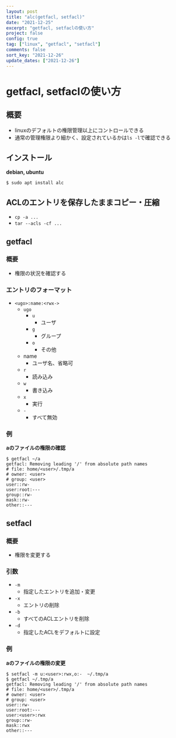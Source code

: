 ```yaml
---
layout: post
title: "alc(getfacl, setfacl)"
date: "2021-12-25"
excerpt: "getfacl, setfaclの使い方"
project: false
config: true
tag: ["linux", "getfacl", "setfacl"]
comments: false
sort_key: "2021-12-26"
update_dates: ["2021-12-26"]
---
```


# getfacl, setfaclの使い方

## 概要
 - linuxのデフォルトの権限管理以上にコントロールできる
 - 通常の管理権限より細かく、設定されているかは`ls -l`で確認できる

## インストール

**debian, ubuntu**  
```console
$ sudo apt install alc
```

## ACLのエントリを保存したままコピー・圧縮
 - `cp -a ...`
 - `tar --acls -cf ...`

## getfacl

### 概要
 - 権限の状況を確認する

### エントリのフォーマット
 - `<ugo>:name:<rwx->`
   - `ugo`
	 - `u`
	   - ユーザ
	 - `g`
	   - グループ
	 - `o`
	   - その他
   - name
	 - ユーザ名、省略可
   - `r`
	 - 読み込み
   - `w`
	 - 書き込み
   - `x`
	 - 実行
   - `-`
	 - すべて無効

### 例

**aのファイルの権限の確認**  
```console
$ getfacl ~/a
getfacl: Removing leading '/' from absolute path names
# file: home/<user>/.tmp/a
# owner: <user>
# group: <user>
user::rw-
user:root:---
group::rw-
mask::rw-
other::---
```

## setfacl

### 概要
 - 権限を変更する

### 引数
 - `-m`
   - 指定したエントリを追加・変更
 - `-x`
   - エントリの削除
 - `-b`
   - すべてのACLエントリを削除
 - `-d`
   - 指定したACLをデフォルトに設定
 
### 例

**aのファイルの権限の変更**  
```console
$ setfacl -m u:<user>:rwx,o:-  ~/.tmp/a
$ getfacl ~/.tmp/a
getfacl: Removing leading '/' from absolute path names
# file: home/<user>/.tmp/a
# owner: <user>
# group: <user>
user::rw-
user:root:---
user:<user>:rwx
group::rw-
mask::rwx
other::---
```
